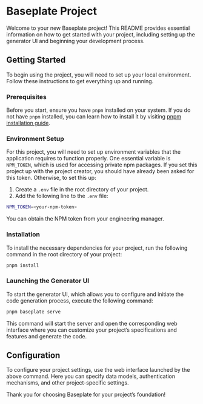 # Baseplate Project

Welcome to your new Baseplate project! This README provides essential information on how to get started with your project, including setting up the generator UI and beginning your development process.

## Getting Started

To begin using the project, you will need to set up your local environment. Follow these instructions to get everything up and running.

### Prerequisites

Before you start, ensure you have `pnpm` installed on your system. If you do not have `pnpm` installed, you can learn how to install it by visiting [pnpm installation guide](https://pnpm.io/installation).

### Environment Setup

For this project, you will need to set up environment variables that the application requires to function properly. One essential variable is `NPM_TOKEN`, which is used for accessing private npm packages. If you set this project up with the project creator, you should have already been asked for this token. Otherwise, to set this up:

1. Create a `.env` file in the root directory of your project.
2. Add the following line to the `.env` file:

```bash
NPM_TOKEN=<your-npm-token>
```

You can obtain the NPM token from your engineering manager.

### Installation

To install the necessary dependencies for your project, run the following command in the root directory of your project:

```bash
pnpm install
```

### Launching the Generator UI

To start the generator UI, which allows you to configure and initiate the code generation process, execute the following command:

```bash
pnpm baseplate serve
```

This command will start the server and open the corresponding web interface where you can customize your project’s specifications and features and generate the code.

## Configuration

To configure your project settings, use the web interface launched by the above command. Here you can specify data models, authentication mechanisms, and other project-specific settings.

Thank you for choosing Baseplate for your project’s foundation!

